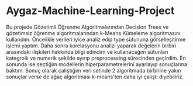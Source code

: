 # Aygaz-Machine-Learning-Project

Bu projede Gözetimli Öğrenme Algoritmalarından Decision Trees ve gözetimsiz öğrenme algoritmalarından k-Means Kümeleme algoritmasını kullandım.
Öncelikle verileri iyice analiz edip type sütununa görselleşitirme işlemi yaptım. Daha sonra korelasyonu analizi yaparak değelerin birbiri arasındaki ilişkileri hakkında bilgi edindim ve kullanacağım sütunları kategroik ve numerik şekilde ayırıp preprocessing sürecinden geçirdim.
En sonunda ise seçtiğim modellerin hiperparametrelerini ayarlayıp sonuçlarına baktım. Sonuç olarak çalıştığım veri setinde 2 algoritmada birbirine yakın sonuçlar verse de ağaç algoritması k-means'ten daha iyi çalıştı diyebiliriz.